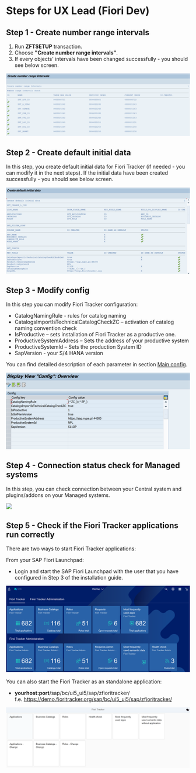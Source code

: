 # Steps for UX Lead (Fiori Dev)

## Step 1 - Create number range intervals

1. Run **ZFTSETUP** transaction.<br />
2. Choose **"Create number range intervals"**.<br />
3. If every objects' intervals have been changed successfully - you should see below screen.<br />

![](/res/guide_intervals.png)

## Step 2 - Create default initial data

In this step, you create default initial data for Fiori Tracker (if needed - you can modify it in the next steps). If the initial data have been created successfully - you should see below screen.

![](res/initial_data.png)

## Step 3 - Modify config

In this step you can modify Fiori Tracker configuration:
- CatalogNamingRule - rules for catalog naming
- CatalogsImportIsTechnicalCatalogCheckZC – activation of catalog naming convention check
- IsProductive – sets installation of Fiori Tracker as a productive one.
- ProductiveSystemAddress – Sets the address of your productive system
- ProductiveSystemId – Sets the production System ID
- SapVersion - your S/4 HANA version

You can find detailed description of each parameter in section [Main config](/conf/main-part/conf.md). 

![](/res/config.png)

## Step 4 - Connection status check for Managed systems

In this step, you can check connection between your Central system and plugins/addons on your Managed systems.

![](/res/connection_check.png)

## Step 5 - Check if the Fiori Tracker applications run correctly

There are two ways to start Fiori Tracker applications:

From your SAP Fiori Launchpad:
- Login and start the SAP Fiori Launchpad with the user that you have configured in Step 3 of the installation guide.

![](/res/ft_flp.png)

You can also start the Fiori Tracker as an standalone application:
- **yourhost:port**/sap/bc/ui5_ui5/sap/zfioritracker/</br>
f.e. https://demo.fioritracker.org/sap/bc/ui5_ui5/sap/zfioritracker/

![](/res/ft_standalone.png)